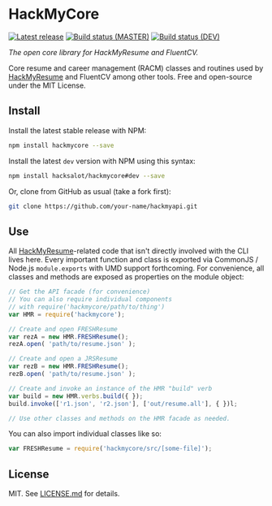 HackMyCore
==========

[![Latest release][img-release]][latest-release]
[![Build status (MASTER)][img-master]][travis-url-master]
[![Build status (DEV)][img-dev]][travis-url-dev]

*The open core library for HackMyResume and FluentCV.*

Core resume and career management (RACM) classes and routines used by
[HackMyResume](hmr) and FluentCV among other tools. Free and open-source under the MIT
License.

## Install

Install the latest stable release with NPM:

```bash
npm install hackmycore --save
```

Install the latest `dev` version with NPM using this syntax:

```bash
npm install hacksalot/hackmycore#dev --save
```

Or, clone from GitHub as usual (take a fork first):

```bash
git clone https://github.com/your-name/hackmyapi.git
```

## Use

All [HackMyResume](https://hacksalot/HackMyResume)-related code that isn't
directly involved with the CLI lives here. Every important function and class is
exported via CommonJS / Node.js `module.exports` with UMD support forthcoming.
For convenience, all classes and methods are exposed as properties on the module
object:

```javascript
// Get the API facade (for convenience)
// You can also require individual components
// with require('hackmycore/path/to/thing')
var HMR = require('hackmycore');

// Create and open FRESHResume
var rezA = new HMR.FRESHResume();
rezA.open( 'path/to/resume.json' );

// Create and open a JRSResume
var rezB = new HMR.FRESHResume();
rezB.open( 'path/to/resume.json' );

// Create and invoke an instance of the HMR "build" verb
var build = new HMR.verbs.build({ });
build.invoke(['r1.json', 'r2.json'], ['out/resume.all'], { })l;

// Use other classes and methods on the HMR facade as needed.
```

You can also import individual classes like so:

```javascript
var FRESHResume = require('hackmycore/src/[some-file]');
```

## License

MIT. See [LICENSE.md][lic] for details.

[lic]: https://github.com/hacksalot/HackMyCore/blob/master/LICENSE.md
[img-release]: https://img.shields.io/github/release/hacksalot/HackMyCore.svg?label=version
[img-master]: https://img.shields.io/travis/hacksalot/HackMyCore/master.svg
[img-dev]: https://img.shields.io/travis/hacksalot/HackMyCore/dev.svg?label=dev
[travis-url-master]: https://travis-ci.org/hacksalot/HackMyCore?branch=master
[travis-url-dev]: https://travis-ci.org/hacksalot/HackMyCore?branch=dev
[latest-release]: https://github.com/hacksalot/HackMyCore/releases/latest
[hmr]: https://github.com/hacksalot/HackMyCore
